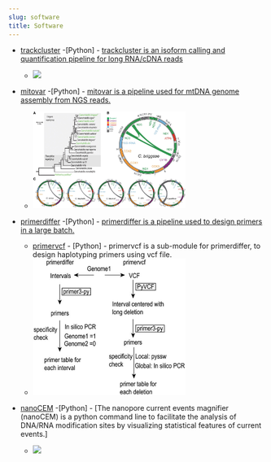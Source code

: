 ```yaml
---
slug: software
title: Software
---
```


- [trackcluster](https://github.com/runsheng/trackcluster) -[Python] - [trackcluster is an isoform calling and quantification pipeline for long RNA/cDNA reads](https://genome.cshlp.org/content/30/2/287.short)
    - <img src="https://genome.cshlp.org/content/30/2/287/F2.large.jpg"  width="300">

- [mitovar](https://github.com/runsheng/mitovar) -[Python] - [mitovar is a pipeline used for mtDNA genome assembly from NGS reads.](https://academic.oup.com/dnaresearch/article/25/6/577/5066955)
    - <img src="/images/mitovar_dsy026f1.jpeg" width='300'> 

- [primerdiffer](https://github.com/runsheng/primerdiffer) -[Python] - [primerdiffer is a pipeline used to design primers in a large batch.](https://academic.oup.com/bioinformatics/article/39/4/btad188/7126407)
  - [primervcf](https://github.com/runsheng/primervcf) - [Python] - primervcf is a sub-module for primerdiffer, to design haplotyping primers using vcf file.
  - <img src="/images/primerdiffer_btad188f1.jpeg" width='300'>
  
- [nanoCEM](https://github.com/lrslab/nanoCEM) -[Python] - [The nanopore current events magnifier (nanoCEM) is a python command line to facilitate the analysis of DNA/RNA modification sites by visualizing statistical features of current events.]
  - <img src="https://github.com/lrslab/nanoCEM/blob/main/docs/Workflow.png" width='300'> 
  